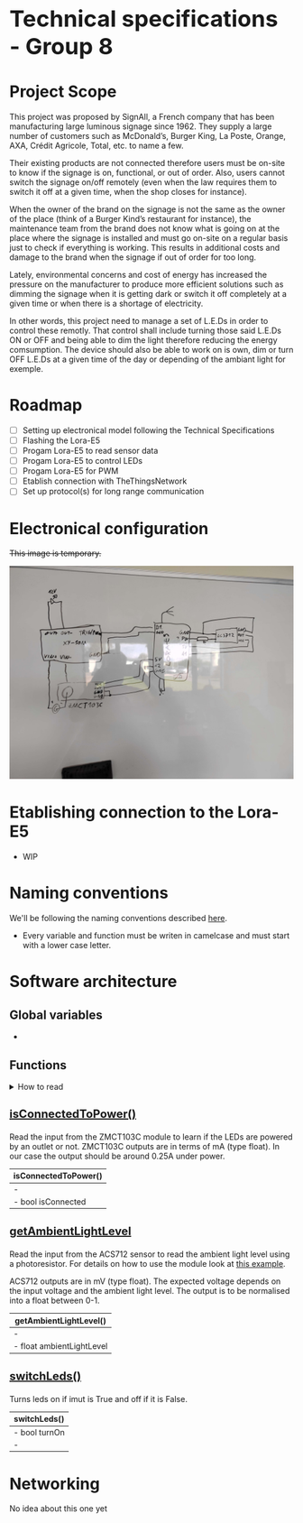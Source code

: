 <h1 style="font-size: 2.5rem;">Technical specifications - Group 8</h1>

# Project Scope

This project was proposed by SignAll, a French company that has been manufacturing large luminous signage since 1962. They supply a large number of customers such as McDonald’s, Burger King, La Poste, Orange, AXA, Crédit Agricole, Total, etc. to name a few.

Their existing products are not connected therefore users must be on-site to know if the signage is on, functional, or out of order. Also, users cannot switch the signage on/off remotely (even when the law requires them to switch it off at a given time, when the shop closes for instance).

When the owner of the brand on the signage is not the same as the owner of the place (think of a Burger Kind’s restaurant for instance), the maintenance team from the brand does not know what is going on at the place where the signage is installed and must go on-site on a regular basis just to check if everything is working. This results in additional costs and damage to the brand when the signage if out of order for too long.

Lately, environmental concerns and cost of energy has increased the pressure on the manufacturer to produce more efficient solutions such as dimming the signage when it is getting dark or switch it off completely at a given time or when there is a shortage of electricity.

In other words, this project need to manage a set of L.E.Ds in order to control these remotly. That control shall include turning those said L.E.Ds ON or OFF and being able to dim the light therefore reducing the energy comsumption. The device should also be able to work on is own, dim or turn OFF L.E.Ds at a given time of the day or depending of the ambiant light for exemple.

# Roadmap

- [ ] Setting up electronical model following the Technical Specifications
- [ ] Flashing the Lora-E5
- [ ] Progam Lora-E5 to read sensor data
- [ ] Progam Lora-E5 to control LEDs
- [ ] Progam Lora-E5 for PWM
- [ ] Etablish connection with TheThingsNetwork
- [ ] Set up protocol(s) for long range communication

# Electronical configuration

<s>This image is temporary.</s>

![temp electronical diagram](./Images/handmadeElectronicalDiagram.jpg)

# Etablishing connection to the Lora-E5

- WIP

# Naming conventions

We'll be following the naming conventions described [here](https://www.golangprograms.com/naming-conventions-for-golang-functions.html).

- Every variable and function must be writen in camelcase and must start with a lower case letter.


# Software architecture

## Global variables

- 

## Functions

<details>
    <summary>How to read</summary>
    -Description-

    | Title       |
    | ----------- |
    | Inputs      |
    | Outputs     |
</details>

### isConnectedToPower()

Read the input from the ZMCT103C module to learn if the LEDs are powered by an outlet or not.
ZMCT103C outputs are in terms of mA (type float). In our case the output should be around 0.25A under power.

| isConnectedToPower() |
| ----------- |
| - |
| - bool isConnected |

### getAmbientLightLevel

Read the input from the ACS712 sensor to read the ambient light level using a photoresistor.
For details on how to use the module look at [this example](https://www.electronicshub.org/interfacing-acs712-current-sensor-with-arduino/).

ACS712 outputs are in mV (type float). The expected voltage depends on the input voltage and the ambient light level. The output is to be normalised into a float between 0-1.

| getAmbientLightLevel() |
| ----------- |
| - |
| - float ambientLightLevel |

### switchLeds()

Turns leds on if imut is True and off if it is False.

| switchLeds() |
| ----------- |
| - bool turnOn |
| - |




# Networking

No idea about this one yet

<style>
    h3{
        font-size: 1.25rem;
        font-weight: larger;
        text-decoration: underline;
    }
</style>